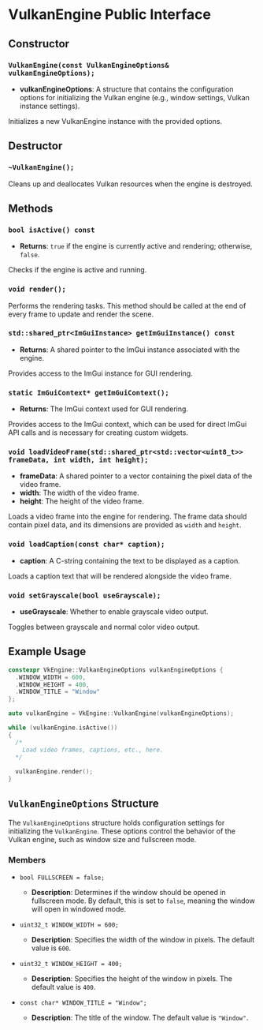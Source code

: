 # VulkanEngine Public Interface

## Constructor

### `VulkanEngine(const VulkanEngineOptions& vulkanEngineOptions);`
- **vulkanEngineOptions**: A structure that contains the configuration options for initializing the Vulkan engine (e.g., window settings, Vulkan instance settings).

Initializes a new VulkanEngine instance with the provided options.

## Destructor

### `~VulkanEngine();`
Cleans up and deallocates Vulkan resources when the engine is destroyed.

## Methods

### `bool isActive() const`
- **Returns**: `true` if the engine is currently active and rendering; otherwise, `false`.

Checks if the engine is active and running.

### `void render();`
Performs the rendering tasks. This method should be called at the end of every frame to update and render the scene.

### `std::shared_ptr<ImGuiInstance> getImGuiInstance() const`
- **Returns**: A shared pointer to the ImGui instance associated with the engine.

Provides access to the ImGui instance for GUI rendering.

### `static ImGuiContext* getImGuiContext();`
- **Returns**: The ImGui context used for GUI rendering.

Provides access to the ImGui context, which can be used for direct ImGui API calls and is necessary for creating custom widgets.

### `void loadVideoFrame(std::shared_ptr<std::vector<uint8_t>> frameData, int width, int height);`
- **frameData**: A shared pointer to a vector containing the pixel data of the video frame.
- **width**: The width of the video frame.
- **height**: The height of the video frame.

Loads a video frame into the engine for rendering. The frame data should contain pixel data, and its dimensions are provided as `width` and `height`.

### `void loadCaption(const char* caption);`
- **caption**: A C-string containing the text to be displayed as a caption.

Loads a caption text that will be rendered alongside the video frame.

### `void setGrayscale(bool useGrayscale);`
- **useGrayscale**: Whether to enable grayscale video output.

Toggles between grayscale and normal color video output.

## Example Usage

```cpp
constexpr VkEngine::VulkanEngineOptions vulkanEngineOptions {
  .WINDOW_WIDTH = 600,
  .WINDOW_HEIGHT = 400,
  .WINDOW_TITLE = "Window"
};

auto vulkanEngine = VkEngine::VulkanEngine(vulkanEngineOptions);

while (vulkanEngine.isActive())
{
  /*
    Load video frames, captions, etc., here.
  */
  
  vulkanEngine.render();
}
```

## `VulkanEngineOptions` Structure

The `VulkanEngineOptions` structure holds configuration settings for initializing the `VulkanEngine`. These options control the behavior of the Vulkan engine, such as window size and fullscreen mode.

### Members

- `bool FULLSCREEN = false;`
    - **Description**: Determines if the window should be opened in fullscreen mode. By default, this is set to `false`, meaning the window will open in windowed mode.

- `uint32_t WINDOW_WIDTH = 600;`
    - **Description**: Specifies the width of the window in pixels. The default value is `600`.

- `uint32_t WINDOW_HEIGHT = 400;`
    - **Description**: Specifies the height of the window in pixels. The default value is `400`.

- `const char* WINDOW_TITLE = "Window";`
    - **Description**: The title of the window. The default value is `"Window"`.
